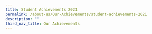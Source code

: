 ```yaml
---
title: Student Achievements 2021
permalink: /about-us/Our-Achievements/student-achievements-2021
description: ""
third_nav_title: Our Achievements
---
```

